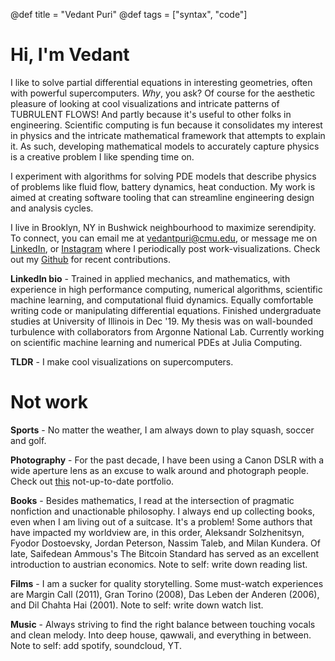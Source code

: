 @def title = "Vedant Puri"
@def tags = ["syntax", "code"]

# Hi, I'm Vedant

I like to solve partial differential equations in interesting geometries, often with powerful supercomputers. *Why*, you ask? Of course for the aesthetic pleasure of looking at cool visualizations and intricate patterns of TUBRULENT FLOWS! And partly because it's useful to other folks in engineering. Scientific computing is fun because it consolidates my interest in physics and the intricate mathematical framework that attempts to explain it. As such, developing mathematical models to accurately capture physics is a creative problem I like spending time on.

I experiment with algorithms for solving PDE models that describe physics of problems like fluid flow, battery dynamics, heat conduction. My work is aimed at creating software tooling that can streamline engineering design and analysis cycles.

I live in Brooklyn, NY in Bushwick neighbourhood to maximize serendipity. To connect, you can email me at [vedantpuri@cmu.edu](mailto:vedantpuri@cmu.edu), or message me on [LinkedIn](https://www.linkedin.com/in/vpuri3/), or [Instagram](https://www.instagram.com/vponduty/) where I periodically post work-visualizations. Check out my [Github](https://github.com/vpuri3) for recent contributions.

**LinkedIn bio** - Trained in applied mechanics, and mathematics, with experience in high performance computing, numerical algorithms, scientific machine learning, and computational fluid dynamics. Equally comfortable writing code or manipulating differential equations. Finished undergraduate studies at University of Illinois in Dec '19. My thesis was on wall-bounded turbulence with collaborators from Argonne National Lab. Currently working on scientific machine learning and numerical PDEs at Julia Computing.

**TLDR** - I make cool visualizations on supercomputers.

# Not work
**Sports** - No matter the weather, I am always down to play squash, soccer and golf.

**Photography** - For the past decade, I have been using a Canon DSLR with a wide aperture lens as an excuse to walk around and photograph people.  Check out [this](https://www.flickr.com/photos/128280868@N05/) not-up-to-date portfolio.

**Books** - Besides mathematics, I read at the intersection of pragmatic nonfiction and unactionable philosophy. I always end up collecting books, even when I am living out of a suitcase. It's a problem! Some authors that have impacted my worldview are, in this order, Aleksandr Solzhenitsyn, Fyodor Dostoevsky, Jordan Peterson, Nassim Taleb, and Milan Kundera. Of late, Saifedean Ammous's The Bitcoin Standard has served as an excellent introduction to austrian economics. Note to self: write down reading list.

**Films** - I am a sucker for quality storytelling. Some must-watch experiences are Margin Call (2011), Gran Torino (2008), Das Leben der Anderen (2006), and Dil Chahta Hai (2001). Note to self: write down watch list.

**Music** - Always striving to find the right balance between touching vocals and clean melody. Into deep house, qawwali, and everything in between. Note to self: add spotify, soundcloud, YT.

